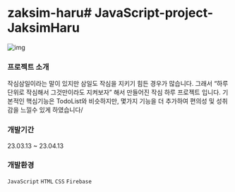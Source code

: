 # zaksim-haru# JavaScript-project-JaksimHaru
![img](https://user-images.githubusercontent.com/110542210/232208108-71f4ee71-5834-452e-a2a3-3af46e20f742.png)

### 프로젝트 소개
작심삼일이라는 말이 있지만 삼일도 작심을 지키기 힘든 경우가 많습니다.
그래서 “하루 단위로 작심해서 그것만이라도 지켜보자” 해서 만들어진 작심 하루 프로젝트 입니다.
기본적인 핵심기능은 TodoList와 비슷하지만, 몇가지 기능을 더 추가하여 편의성 및 성취감을 느낄수 있게 하였습니다/

### 개발기간
23.03.13 ~ 23.04.13

### 개발환경 
`JavaScript`
`HTML`
`CSS`
`Firebase`

